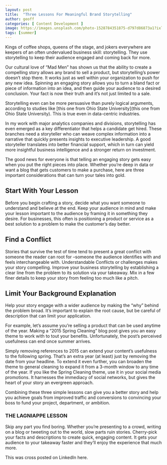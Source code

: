 ```yaml
---
layout: post
title:  "Three Lessons For Meaningful Brand Storytelling"
author: geoff
categories: [ Content Development ]
image: https://images.unsplash.com/photo-1528784351875-d797d86873a1?ixlib=rb-1.2.1&auto=format&fit=crop&w=750&q=80
tags: [summer]
---
```

Kings of coffee shops, queens of the stage, and jokers everywhere are keepers of an often undervalued business skill: storytelling. They use storytelling to keep their audience engaged and coming back for more.

Our cultural love of “Mad Men” has shown us that the ability to create a compelling story allows any brand to sell a product, but storytelling’s power doesn’t stop there. It works just as well within your organization to push for any new idea. Spinning an engaging story allows you to turn a bland fact or piece of information into an idea, and then guide your audience to a desired conclusion. Your fact is now their truth and it’s not just limited to a sale.

Storytelling even can be more persuasive than purely logical arguments, according to studies like [this one from Ohio State University](this one from Ohio State University). This is true even in data-centric industries.

In my work with major analytics companies and divisions, storytelling has even emerged as a key differentiator that helps a candidate get hired. These branches need a storyteller who can weave complex information into a narrative that quickly presents insights to executive leadership. A good storyteller translates into better financial support, which in turn can yield more insightful business intelligence and a stronger return on investment.

The good news for everyone is that telling an engaging story gets easy when you put the right pieces into place. Whether you’re deep in data or want a blog that gets customers to make a purchase, here are three important considerations that can turn your tales into gold.  

## Start With Your Lesson

Before you begin crafting a story, decide what you want someone to understand and believe at the end. Keep your audience in mind and make your lesson important to the audience by framing it in something they desire. For businesses, this often is positioning a product or service as a best solution to a problem to make the customer’s day better.

## Find a Conflict

Stories that survive the test of time tend to present a great conflict with someone the reader can root for –someone the audience identifies with and feels interchangeable with. Understandable Conflicts or challenges makes your story compelling. Improve your business storytelling by establishing a clear line from the problem to its solution via your takeaway. Mix in a few finer details to keep your story from feeling too much like a pitch.

## Limit Your Background Explanation

Help your story engage with a wider audience by making the “why” behind the problem broad. It’s important to explain the root cause, but be careful of description that can limit your application.

For example, let’s assume you’re selling a product that can be used anytime of the year. Making a “2015 Spring Cleaning” blog post gives you an easy theme to work with to tout your benefits. Unfortunately, the post’s perceived usefulness can end once summer arrives.

Simply removing references to 2015 can extend your content’s usefulness to the following spring. That’s an extra year (at least) just by removing the date from your headline. To extend it even further, you can broaden the theme to general cleaning to expand it from a 3-month window to any time of the year. If you like the Spring Cleaning theme, use it in your social media promotions. It harnesses the immediacy of social networks, but gives the heart of your story an evergreen approach.

Combining these three simple lessons can give you a better story and help you achieve goals from improved traffic and conversions to convincing your boss to fund your project, department, or ambition.

### THE LAGNIAPPE LESSON
Skip any part you find boring. Whether you’re presenting to a crowd, writing on a blog or tweeting out to the world, slow parts ruin stories. Cherry-pick your facts and descriptions to create quick, engaging content. It gets your audience to your takeaway faster and they’ll enjoy the experience that much more.

This was cross posted on LinkedIn here.
